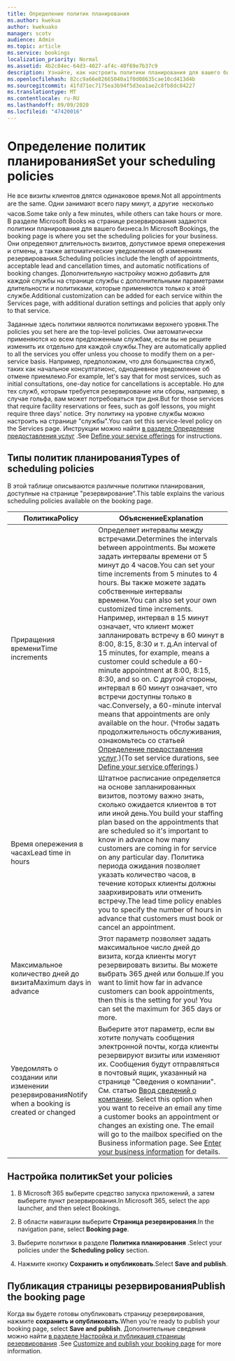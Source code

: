 ```yaml
---
title: Определение политик планирования
ms.author: kwekua
author: kwekuako
manager: scotv
audience: Admin
ms.topic: article
ms.service: bookings
localization_priority: Normal
ms.assetid: 4b2c84ec-64d3-4027-af4c-40f69e7b37c9
description: Узнайте, как настроить политики планирования для вашего бизнеса. Политики планирования включают продолжительность встреч, а также приемлемые времена для идей и отмены.
ms.openlocfilehash: 82cc9a66e82665040a1f0d08635cae10cd413d4b
ms.sourcegitcommit: 41fd71ec7175ea3b94f5d3ea1ae2c8fb8dc84227
ms.translationtype: MT
ms.contentlocale: ru-RU
ms.lasthandoff: 09/09/2020
ms.locfileid: "47420016"
---
```

# <a name="set-your-scheduling-policies"></a><span data-ttu-id="70170-104">Определение политик планирования</span><span class="sxs-lookup"><span data-stu-id="70170-104">Set your scheduling policies</span></span>

<span data-ttu-id="70170-105">Не все визиты клиентов длятся одинаковое время.</span><span class="sxs-lookup"><span data-stu-id="70170-105">Not all appointments are the same.</span></span> <span data-ttu-id="70170-106">Одни занимают всего пару минут, а другие  несколько часов.</span><span class="sxs-lookup"><span data-stu-id="70170-106">Some take only a few minutes, while others can take hours or more.</span></span> <span data-ttu-id="70170-107">В разделе Microsoft Books на странице резервирования задаются политики планирования для вашего бизнеса.</span><span class="sxs-lookup"><span data-stu-id="70170-107">In Microsoft Bookings, the booking page is where you set the scheduling policies for your business.</span></span> <span data-ttu-id="70170-108">Они определяют длительность визитов, допустимое время опережения и отмены, а также автоматические уведомления об изменениях резервирования.</span><span class="sxs-lookup"><span data-stu-id="70170-108">Scheduling policies include the length of appointments, acceptable lead and cancellation times, and automatic notifications of booking changes.</span></span> <span data-ttu-id="70170-109">Дополнительную настройку можно добавить для каждой службы на странице службы с дополнительными параметрами длительности и политиками, которые применяются только к этой службе.</span><span class="sxs-lookup"><span data-stu-id="70170-109">Additional customization can be added for each service within the Services page, with additional duration settings and policies that apply only to that service.</span></span>

<span data-ttu-id="70170-110">Заданные здесь политики являются политиками верхнего уровня.</span><span class="sxs-lookup"><span data-stu-id="70170-110">The policies you set here are the top-level policies.</span></span> <span data-ttu-id="70170-111">Они автоматически применяются ко всем предложенным службам, если вы не решите изменить их отдельно для каждой службы.</span><span class="sxs-lookup"><span data-stu-id="70170-111">They are automatically applied to all the services you offer unless you choose to modify them on a per-service basis.</span></span> <span data-ttu-id="70170-112">Например, предположим, что для большинства служб, таких как начальное консултатионс, однодневное уведомление об отмене приемлемо.</span><span class="sxs-lookup"><span data-stu-id="70170-112">For example, let's say that for most services, such as initial consultations, one-day notice for cancellations is acceptable.</span></span> <span data-ttu-id="70170-113">Но для тех служб, которым требуется резервирование или сборы, например, в случае гольфа, вам может потребоваться три дня.</span><span class="sxs-lookup"><span data-stu-id="70170-113">But for those services that require facility reservations or fees, such as golf lessons, you might require three days' notice.</span></span> <span data-ttu-id="70170-114">Эту политику на уровне службы можно настроить на странице "службы".</span><span class="sxs-lookup"><span data-stu-id="70170-114">You can set this service-level policy on the Services page.</span></span> <span data-ttu-id="70170-115">Инструкции можно найти [в разделе Определение предоставления услуг](define-service-offerings.md) .</span><span class="sxs-lookup"><span data-stu-id="70170-115">See [Define your service offerings](define-service-offerings.md) for instructions.</span></span>

## <a name="types-of-scheduling-policies"></a><span data-ttu-id="70170-116">Типы политик планирования</span><span class="sxs-lookup"><span data-stu-id="70170-116">Types of scheduling policies</span></span>

<span data-ttu-id="70170-117">В этой таблице описываются различные политики планирования, доступные на странице "резервирование".</span><span class="sxs-lookup"><span data-stu-id="70170-117">This table explains the various scheduling policies available on the booking page.</span></span>

| <span data-ttu-id="70170-118">Политика</span><span class="sxs-lookup"><span data-stu-id="70170-118">Policy</span></span> | <span data-ttu-id="70170-119">Объяснение</span><span class="sxs-lookup"><span data-stu-id="70170-119">Explanation</span></span> |
|---|---|
| <span data-ttu-id="70170-120">Приращения времени</span><span class="sxs-lookup"><span data-stu-id="70170-120">Time increments</span></span> | <span data-ttu-id="70170-121">Определяет интервалы между встречами.</span><span class="sxs-lookup"><span data-stu-id="70170-121">Determines the intervals between appointments.</span></span> <span data-ttu-id="70170-122">Вы можете задать интервалы времени от 5 минут до 4 часов.</span><span class="sxs-lookup"><span data-stu-id="70170-122">You can set your time increments from 5 minutes to 4 hours.</span></span> <span data-ttu-id="70170-123">Вы также можете задать собственные интервалы времени.</span><span class="sxs-lookup"><span data-stu-id="70170-123">You can also set your own customized time increments.</span></span> <span data-ttu-id="70170-124">Например, интервал в 15 минут означает, что клиент может запланировать встречу в 60 минут в 8:00, 8:15, 8:30 и т. д.</span><span class="sxs-lookup"><span data-stu-id="70170-124">An interval of 15 minutes, for example, means a customer could schedule a 60-minute appointment at 8:00, 8:15, 8:30, and so on.</span></span> <span data-ttu-id="70170-125">С другой стороны, интервал в 60 минут означает, что встречи доступны только в час.</span><span class="sxs-lookup"><span data-stu-id="70170-125">Conversely, a 60-minute interval means that appointments are only available on the hour.</span></span> <span data-ttu-id="70170-126">(Чтобы задать продолжительность обслуживания, ознакомьтесь со статьей [Определение предоставления услуг](define-service-offerings.md).)</span><span class="sxs-lookup"><span data-stu-id="70170-126">(To set service durations, see [Define your service offerings](define-service-offerings.md).)</span></span> |
| <span data-ttu-id="70170-127">Время опережения в часах</span><span class="sxs-lookup"><span data-stu-id="70170-127">Lead time in hours</span></span> | <span data-ttu-id="70170-128">Штатное расписание определяется на основе запланированных визитов, поэтому важно знать, сколько ожидается клиентов в тот или иной день.</span><span class="sxs-lookup"><span data-stu-id="70170-128">You build your staffing plan based on the appointments that are scheduled so it's important to know in advance how many customers are coming in for service on any particular day.</span></span> <span data-ttu-id="70170-129">Политика периода ожидания позволяет указать количество часов, в течение которых клиенты должны заархивировать или отменить встречу.</span><span class="sxs-lookup"><span data-stu-id="70170-129">The lead time policy enables you to specify the number of hours in advance that customers must book or cancel an appointment.</span></span> |
| <span data-ttu-id="70170-130">Максимальное количество дней до визита</span><span class="sxs-lookup"><span data-stu-id="70170-130">Maximum days in advance</span></span> | <span data-ttu-id="70170-p106">Этот параметр позволяет задать максимальное число дней до визита, когда клиенты могут резервировать визиты. Вы можете выбрать 365 дней или больше.</span><span class="sxs-lookup"><span data-stu-id="70170-p106">If you want to limit how far in advance customers can book appointments, then this is the setting for you! You can set the maximum for 365 days or more.</span></span> |
| <span data-ttu-id="70170-133">Уведомлять о создании или изменении резервирования</span><span class="sxs-lookup"><span data-stu-id="70170-133">Notify when a booking is created or changed</span></span> | <span data-ttu-id="70170-p107">Выберите этот параметр, если вы хотите получать сообщения электронной почты, когда клиенты резервируют визиты или изменяют их. Сообщения будут отправляться в почтовый ящик, указанный на странице "Сведения о компании". См. статью [Ввод сведений о компании](enter-business-information.md).  </span><span class="sxs-lookup"><span data-stu-id="70170-p107">Select this option when you want to receive an email any time a customer books an appointment or changes an existing one. The email will go to the mailbox specified on the Business information page. See [Enter your business information](enter-business-information.md) for details.</span></span> |

## <a name="set-your-policies"></a><span data-ttu-id="70170-137">Настройка политик</span><span class="sxs-lookup"><span data-stu-id="70170-137">Set your policies</span></span>

1. <span data-ttu-id="70170-138">В Microsoft 365 выберите средство запуска приложений, а затем выберите пункт резервирования.</span><span class="sxs-lookup"><span data-stu-id="70170-138">In Microsoft 365, select the app launcher, and then select Bookings.</span></span>

1. <span data-ttu-id="70170-139">В области навигации выберите **Страница резервирования**.</span><span class="sxs-lookup"><span data-stu-id="70170-139">In the navigation pane, select **Booking page**.</span></span>

1. <span data-ttu-id="70170-140">Выберите политики в разделе **Политика планирования** .</span><span class="sxs-lookup"><span data-stu-id="70170-140">Select your policies under the **Scheduling policy** section.</span></span>

1. <span data-ttu-id="70170-141">Нажмите кнопку **Сохранить и опубликовать**.</span><span class="sxs-lookup"><span data-stu-id="70170-141">Select **Save and publish**.</span></span>

## <a name="publish-the-booking-page"></a><span data-ttu-id="70170-142">Публикация страницы резервирования</span><span class="sxs-lookup"><span data-stu-id="70170-142">Publish the booking page</span></span>

<span data-ttu-id="70170-143">Когда вы будете готовы опубликовать страницу резервирования, нажмите **сохранить и опубликовать**.</span><span class="sxs-lookup"><span data-stu-id="70170-143">When you're ready to publish your booking page, select **Save and publish**.</span></span> <span data-ttu-id="70170-144">Дополнительные сведения можно найти [в разделе Настройка и публикация страницы резервирования](customize-booking-page.md) .</span><span class="sxs-lookup"><span data-stu-id="70170-144">See [Customize and publish your booking page](customize-booking-page.md) for more information.</span></span>
